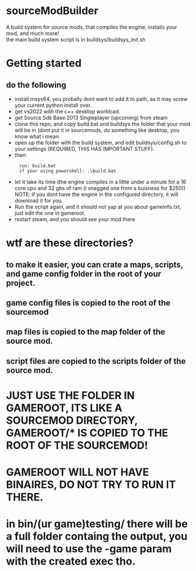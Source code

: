 # sourceModBuilder
A build system for source mods,  that compiles the engine, installs your mod, and much more!<br>
the main build system script is in buildsys/buildsys_init.sh
# Getting started
## do the following
- install msys64, you probally dont want to add it to path, as it may screw your current python install over.
- get vs2022 with the c++ desktop workload.
- get Source Sdk Base 2013 Singleplayer (upcoming) from steam
- clone this repo, and copy build.bat and buildsys the folder that your mod will be in (dont put it in sourcemods, do something like desktop, you know what i mean.
- open up the folder with the build system, and edit buildsys/config.sh to your settings (REQUIRED, THIS HAS IMPORTANT STUFF).
- then:<br>
```
     run: build.bat
     if your using powershell: .\build.bat
```
- let it take its time (the engine compiles in a little under a minute for a 16 core cpu and 32 gbs of ram (i snagged one from a buisness for $250))<br>
NOTE: if you dont have the engine in the configured directory, it will download it for you.<br>
- Run the script again, and it should not yap at you about gameinfo.txt, just edit the one in gameroot.
- restart steam, and you should see your mod there
# wtf are these directories?
## to make it easier, you can crate a maps, scripts, and game config folder in the root of your project.
## game config files is copied to the root of the sourcemod
## map files is copied to the map folder of the source mod.
## script files are copied to the scripts folder of the source mod.
# JUST USE THE FOLDER IN GAMEROOT, ITS LIKE A SOURCEMOD DIRECTORY, GAMEROOT/* IS COPIED TO THE ROOT OF THE SOURCEMOD!
# GAMEROOT WILL NOT HAVE BINAIRES, DO NOT TRY TO RUN IT THERE.
# in bin/(ur game)testing/ there will be a full folder containg the output, you will need to use the -game param with the created exec tho.
